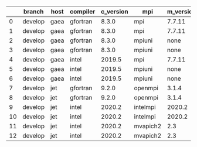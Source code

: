 |    | branch   | host   | compiler   | c_version   | mpi      | m_version   | o_g   | os     | build   |   u_pass |   u_fail |   s_pass |   s_fail |   e_pass |   e_fail |   nuopc_pass |   nuopc_fail | hash                                                                                                             | modified            |
|----|----------|--------|------------|-------------|----------|-------------|-------|--------|---------|----------|----------|----------|----------|----------|----------|--------------|--------------|------------------------------------------------------------------------------------------------------------------|---------------------|
|  0 | develop  | gaea   | gfortran   | 8.3.0       | mpi      | 7.7.11      | O     | Unicos | Pass    |    13684 |        1 |       49 |        0 |       80 |        0 |           46 |            4 | [artifacts](https://github.com/esmf-org/esmf-test-artifacts/tree/gaea/develop/gaea/gfortran/8.3.0/O/mpi/7.7.11)  | 02/22/2022_16:12:08 |
|  1 | develop  | gaea   | gfortran   | 8.3.0       | mpi      | 7.7.11      | g     | Unicos | Pass    |    13684 |        1 |       49 |        0 |       80 |        0 |           46 |            4 | [artifacts](https://github.com/esmf-org/esmf-test-artifacts/tree/gaea/develop/gaea/gfortran/8.3.0/g/mpi/7.7.11)  | 02/22/2022_16:12:08 |
|  2 | develop  | gaea   | gfortran   | 8.3.0       | mpiuni   | none        | O     | Unicos | Pass    |    12158 |        0 |        8 |        0 |       43 |        0 |            0 |           50 | [artifacts](https://github.com/esmf-org/esmf-test-artifacts/tree/gaea/develop/gaea/gfortran/8.3.0/O/mpiuni/none) | 02/22/2022_16:12:08 |
|  3 | develop  | gaea   | gfortran   | 8.3.0       | mpiuni   | none        | g     | Unicos | Pass    |    12158 |        0 |        8 |        0 |       43 |        0 |            0 |           50 | [artifacts](https://github.com/esmf-org/esmf-test-artifacts/tree/gaea/develop/gaea/gfortran/8.3.0/g/mpiuni/none) | 02/22/2022_16:12:08 |
|  4 | develop  | gaea   | intel      | 2019.5      | mpi      | 7.7.11      | O     | Unicos | Pass    |    13670 |       15 |       49 |        0 |       80 |        0 |           46 |            4 | [artifacts](https://github.com/esmf-org/esmf-test-artifacts/tree/gaea/develop/gaea/intel/2019.5/O/mpi/7.7.11)    | 02/22/2022_16:12:08 |
|  5 | develop  | gaea   | intel      | 2019.5      | mpiuni   | none        | O     | Unicos | Pass    |    12143 |       15 |        8 |        0 |       43 |        0 |            0 |           50 | [artifacts](https://github.com/esmf-org/esmf-test-artifacts/tree/gaea/develop/gaea/intel/2019.5/O/mpiuni/none)   | 02/22/2022_16:12:08 |
|  6 | develop  | gaea   | intel      | 2019.5      | mpiuni   | none        | g     | Unicos | Pass    |    12143 |       15 |        8 |        0 |       43 |        0 |            0 |           50 | [artifacts](https://github.com/esmf-org/esmf-test-artifacts/tree/gaea/develop/gaea/intel/2019.5/g/mpiuni/none)   | 02/22/2022_16:12:08 |
|  7 | develop  | jet    | gfortran   | 9.2.0       | openmpi  | 3.1.4       | O     | Linux  | Pass    |    13685 |        0 |       49 |        0 |       80 |        0 |           49 |            1 | [artifacts](https://github.com/esmf-org/esmf-test-artifacts/tree/jet/develop/jet/gfortran/9.2.0/O/openmpi/3.1.4) | 02/22/2022_16:01:28 |
|  8 | develop  | jet    | gfortran   | 9.2.0       | openmpi  | 3.1.4       | g     | Linux  | Pass    |    13685 |        0 |       49 |        0 |       80 |        0 |           49 |            1 | [artifacts](https://github.com/esmf-org/esmf-test-artifacts/tree/jet/develop/jet/gfortran/9.2.0/g/openmpi/3.1.4) | 02/22/2022_16:01:28 |
|  9 | develop  | jet    | intel      | 2020.2      | intelmpi | 2020.2      | O     | Linux  | Pass    |    13685 |        0 |       49 |        0 |       80 |        0 |           49 |            1 | [artifacts](https://github.com/esmf-org/esmf-test-artifacts/tree/jet/develop/jet/intel/2020.2/O/intelmpi/2020.2) | 02/22/2022_16:01:28 |
| 10 | develop  | jet    | intel      | 2020.2      | intelmpi | 2020.2      | g     | Linux  | Pass    |    13685 |        0 |       49 |        0 |       80 |        0 |           49 |            1 | [artifacts](https://github.com/esmf-org/esmf-test-artifacts/tree/jet/develop/jet/intel/2020.2/g/intelmpi/2020.2) | 02/22/2022_16:01:28 |
| 11 | develop  | jet    | intel      | 2020.2      | mvapich2 | 2.3         | O     | Linux  | Pass    |    13685 |        0 |       49 |        0 |       80 |        0 |           44 |            6 | [artifacts](https://github.com/esmf-org/esmf-test-artifacts/tree/jet/develop/jet/intel/2020.2/O/mvapich2/2.3)    | 02/22/2022_16:01:28 |
| 12 | develop  | jet    | intel      | 2020.2      | mvapich2 | 2.3         | g     | Linux  | Pass    |    13685 |        0 |       49 |        0 |       80 |        0 |           44 |            6 | [artifacts](https://github.com/esmf-org/esmf-test-artifacts/tree/jet/develop/jet/intel/2020.2/g/mvapich2/2.3)    | 02/22/2022_16:01:28 |